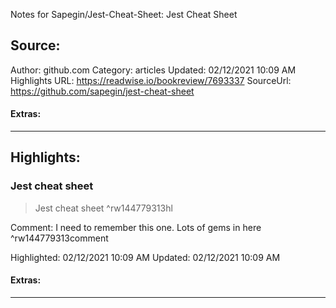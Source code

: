 Notes for Sapegin/Jest-Cheat-Sheet: Jest Cheat Sheet

## Source:
Author: github.com
Category: articles
Updated: 02/12/2021 10:09 AM
Highlights URL: https://readwise.io/bookreview/7693337
SourceUrl: https://github.com/sapegin/jest-cheat-sheet


#### Extras:


 
-----
 ## Highlights:

### Jest cheat sheet
>Jest cheat sheet ^rw144779313hl

Comment: I need to remember this one. Lots of gems in here ^rw144779313comment

Highlighted: 02/12/2021 10:09 AM
Updated: 02/12/2021 10:09 AM


#### Extras:



------

